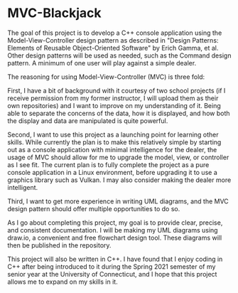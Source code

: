 # MVC-Blackjack
The goal of this project is to develop a C++ console application using the Model-View-Controller design pattern as described in "Design Patterns: Elements of Reusable Object-Oriented Software" by Erich Gamma, et al. Other design patterns will be used as needed, such as the Command design pattern. A minimum of one user will play against a simple dealer.

The reasoning for using Model-View-Controller (MVC) is three fold: 

First, I have a bit of background with it courtesy of two school projects (if I receive permission from my former instructor, I will upload them as their own repositories) and I want to improve on my understanding of it. Being able to separate the concerns of the data, how it is displayed, and how both the display and data are manipulated is quite powerful.
  
Second, I want to use this project as a launching point for learning other skills. While currently the plan is to make this relatively simple by starting out as a console application with minimal intelligence for the dealer, the usage of MVC should allow for me to upgrade the model, view, or controller as I see fit. The current plan is to fully complete the project as a pure console application in a Linux environment, before upgrading it to use a graphics library such as Vulkan. I may also consider making the dealer more intelligent.

Third, I want to get more experience in writing UML diagrams, and the MVC design pattern should offer multiple opportunities to do so.

 

As I go about completing this project, my goal is to provide clear, precise, and consistent documentation. I will be making my UML diagrams using draw.io, a convenient and free flowchart design tool. These diagrams will then be published in the repository. 

This project will also be written in C++. I have found that I enjoy coding in C++ after being introduced to it during the Spring 2021 semester of my senior year at the University of Connecticut, and I hope that this project allows me to expand on my skills in it.
